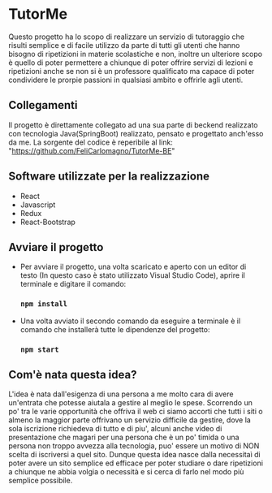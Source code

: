 # TutorMe

Questo progetto ha lo scopo di  realizzare un servizio di tutoraggio che risulti semplice e di facile utilizzo da parte di tutti gli utenti che hanno bisogno di ripetizioni in materie scolastiche e non, inoltre un ulteriore scopo è quello di poter permettere a chiunque di poter offrire servizi di lezioni e ripetizioni anche se non si è un professore qualificato ma capace di poter condividere le prorpie passioni in qualsiasi ambito e offrirle agli utenti.

## Collegamenti
  Il progetto è direttamente collegato ad una sua parte di beckend realizzato con tecnologia Java(SpringBoot) realizzato, pensato e progettato anch'esso da me.
  La sorgente del codice è reperibile al link: "https://github.com/FeliCarlomagno/TutorMe-BE"
  
## Software utilizzate per la realizzazione
  - React
  - Javascript
  - Redux
  - React-Bootstrap
  
       
## Avviare il progetto       
- Per avviare il progetto, una volta scaricato e aperto con un editor di testo (In questo caso è stato utilizzato Visual Studio Code), aprire il terminale e digitare il comando:
   ### `npm install`
   
 - Una volta avviato il secondo comando da eseguire a terminale è il comando che installerà tutte le dipendenze del progetto:
   ### `npm start`
   
   
## Com'è nata questa idea?
L'idea è nata dall'esigenza di una persona a me molto cara di avere un'entrata che potesse aiutala a gestire al meglio le spese. Scorrendo un po' tra le varie opportunità che offriva il web ci siamo accorti che tutti i siti o almeno la maggior parte offrivano un servizio difficile da gestire, dove la sola iscrizione richiedeva di tutto e di piu', alcuni anche video di presentazione che magari per una persona che è un po' timida o una persona non troppo avvezza alla tecnologia, puo' essere un motivo di NON scelta di iscriversi a quel sito. 
Dunque questa idea nasce dalla necessitaì di poter avere un sito semplice ed efficace per poter studiare o dare ripetizioni a chiunque ne abbia volgia o necessità e si cerca di farlo nel modo più semplice possibile.
  
    
